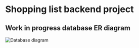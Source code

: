 <h1>Shopping list backend project</h1>
<article>
  <section>
    <h2>Work in progress database ER diagram</h2>
    <p>
      <img src="https://lh4.googleusercontent.com/cBKUWl3gkyrNZeUCaC6T8v367I3t1I4KHJA3xrgGBCNkPFVXCWYozz9oInGW48LlqSENBgC36TatqrE=w3840-h2002-rw" alt="Database diagram"/>
    </p>
  </section>
</article>
